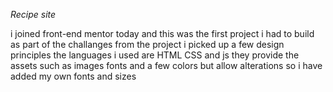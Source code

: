 *Recipe site*

i joined front-end mentor today and this was the first project i had to build as part of the challanges
from the project i picked up a few design principles
the languages i used are HTML CSS and js
they provide the assets such as images fonts and a few colors but allow alterations so i have added my own fonts and sizes
